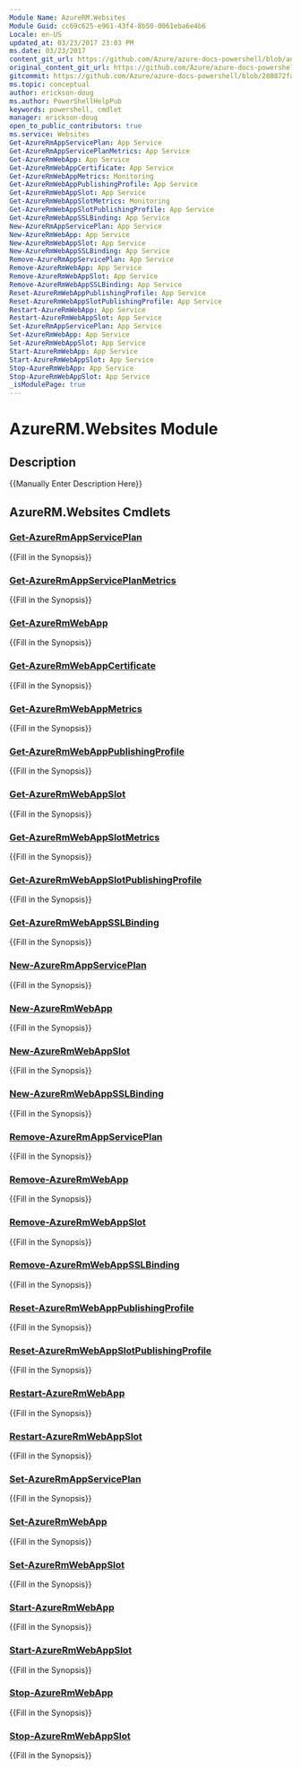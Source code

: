 ```yaml
---
Module Name: AzureRM.Websites
Module Guid: cc69c625-e961-43f4-8b50-0061eba6e4b6
Locale: en-US
updated_at: 03/23/2017 23:03 PM
ms.date: 03/23/2017
content_git_url: https://github.com/Azure/azure-docs-powershell/blob/anne2017/azureps-cmdlets-docs/ResourceManager/AzureRM.Websites/v1.0.4.3/AzureRM.Websites.md
original_content_git_url: https://github.com/Azure/azure-docs-powershell/blob/anne2017/azureps-cmdlets-docs/ResourceManager/AzureRM.Websites/v1.0.4.3/AzureRM.Websites.md
gitcommit: https://github.com/Azure/azure-docs-powershell/blob/280872fa529e03be2466fa2252957a2060a9dfe4
ms.topic: conceptual
author: erickson-doug
ms.author: PowerShellHelpPub
keywords: powershell, cmdlet
manager: erickson-doug
open_to_public_contributors: true
ms.service: Websites
Get-AzureRmAppServicePlan: App Service
Get-AzureRmAppServicePlanMetrics: App Service
Get-AzureRmWebApp: App Service
Get-AzureRmWebAppCertificate: App Service
Get-AzureRmWebAppMetrics: Monitoring
Get-AzureRmWebAppPublishingProfile: App Service
Get-AzureRmWebAppSlot: App Service
Get-AzureRmWebAppSlotMetrics: Monitoring
Get-AzureRmWebAppSlotPublishingProfile: App Service
Get-AzureRmWebAppSSLBinding: App Service
New-AzureRmAppServicePlan: App Service
New-AzureRmWebApp: App Service
New-AzureRmWebAppSlot: App Service
New-AzureRmWebAppSSLBinding: App Service
Remove-AzureRmAppServicePlan: App Service
Remove-AzureRmWebApp: App Service
Remove-AzureRmWebAppSlot: App Service
Remove-AzureRmWebAppSSLBinding: App Service
Reset-AzureRmWebAppPublishingProfile: App Service
Reset-AzureRmWebAppSlotPublishingProfile: App Service
Restart-AzureRmWebApp: App Service
Restart-AzureRmWebAppSlot: App Service
Set-AzureRmAppServicePlan: App Service
Set-AzureRmWebApp: App Service
Set-AzureRmWebAppSlot: App Service
Start-AzureRmWebApp: App Service
Start-AzureRmWebAppSlot: App Service
Stop-AzureRmWebApp: App Service
Stop-AzureRmWebAppSlot: App Service
_isModulePage: true
---
```


# AzureRM.Websites Module
## Description
{{Manually Enter Description Here}}

## AzureRM.Websites Cmdlets
### [Get-AzureRmAppServicePlan](Get-AzureRmAppServicePlan.md)
{{Fill in the Synopsis}}

### [Get-AzureRmAppServicePlanMetrics](Get-AzureRmAppServicePlanMetrics.md)
{{Fill in the Synopsis}}

### [Get-AzureRmWebApp](Get-AzureRmWebApp.md)
{{Fill in the Synopsis}}

### [Get-AzureRmWebAppCertificate](Get-AzureRmWebAppCertificate.md)
{{Fill in the Synopsis}}

### [Get-AzureRmWebAppMetrics](Get-AzureRmWebAppMetrics.md)
{{Fill in the Synopsis}}

### [Get-AzureRmWebAppPublishingProfile](Get-AzureRmWebAppPublishingProfile.md)
{{Fill in the Synopsis}}

### [Get-AzureRmWebAppSlot](Get-AzureRmWebAppSlot.md)
{{Fill in the Synopsis}}

### [Get-AzureRmWebAppSlotMetrics](Get-AzureRmWebAppSlotMetrics.md)
{{Fill in the Synopsis}}

### [Get-AzureRmWebAppSlotPublishingProfile](Get-AzureRmWebAppSlotPublishingProfile.md)
{{Fill in the Synopsis}}

### [Get-AzureRmWebAppSSLBinding](Get-AzureRmWebAppSSLBinding.md)
{{Fill in the Synopsis}}

### [New-AzureRmAppServicePlan](New-AzureRmAppServicePlan.md)
{{Fill in the Synopsis}}

### [New-AzureRmWebApp](New-AzureRmWebApp.md)
{{Fill in the Synopsis}}

### [New-AzureRmWebAppSlot](New-AzureRmWebAppSlot.md)
{{Fill in the Synopsis}}

### [New-AzureRmWebAppSSLBinding](New-AzureRmWebAppSSLBinding.md)
{{Fill in the Synopsis}}

### [Remove-AzureRmAppServicePlan](Remove-AzureRmAppServicePlan.md)
{{Fill in the Synopsis}}

### [Remove-AzureRmWebApp](Remove-AzureRmWebApp.md)
{{Fill in the Synopsis}}

### [Remove-AzureRmWebAppSlot](Remove-AzureRmWebAppSlot.md)
{{Fill in the Synopsis}}

### [Remove-AzureRmWebAppSSLBinding](Remove-AzureRmWebAppSSLBinding.md)
{{Fill in the Synopsis}}

### [Reset-AzureRmWebAppPublishingProfile](Reset-AzureRmWebAppPublishingProfile.md)
{{Fill in the Synopsis}}

### [Reset-AzureRmWebAppSlotPublishingProfile](Reset-AzureRmWebAppSlotPublishingProfile.md)
{{Fill in the Synopsis}}

### [Restart-AzureRmWebApp](Restart-AzureRmWebApp.md)
{{Fill in the Synopsis}}

### [Restart-AzureRmWebAppSlot](Restart-AzureRmWebAppSlot.md)
{{Fill in the Synopsis}}

### [Set-AzureRmAppServicePlan](Set-AzureRmAppServicePlan.md)
{{Fill in the Synopsis}}

### [Set-AzureRmWebApp](Set-AzureRmWebApp.md)
{{Fill in the Synopsis}}

### [Set-AzureRmWebAppSlot](Set-AzureRmWebAppSlot.md)
{{Fill in the Synopsis}}

### [Start-AzureRmWebApp](Start-AzureRmWebApp.md)
{{Fill in the Synopsis}}

### [Start-AzureRmWebAppSlot](Start-AzureRmWebAppSlot.md)
{{Fill in the Synopsis}}

### [Stop-AzureRmWebApp](Stop-AzureRmWebApp.md)
{{Fill in the Synopsis}}

### [Stop-AzureRmWebAppSlot](Stop-AzureRmWebAppSlot.md)
{{Fill in the Synopsis}}

